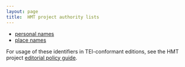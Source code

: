 ```yaml
---
layout: page
title:  HMT project authority lists
---
```



- [personal names](https://github.com/homermultitext/hmt-authlists/blob/master/data/hmtnames.csv)
- [place names](https://github.com/homermultitext/hmt-authlists/blob/master/data/hmtplaces.csv)

For usage of these identifiers in TEI-conformant editions, see the HMT project [editorial policy guide](http://homermultitext.github.io/hmt-editors-guide/).

